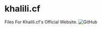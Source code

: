 # khalili.cf
Files For Khalili.cf's Official Website. 
<img alt="GitHub" src="https://img.shields.io/github/license/SahalDev/khalili.cf?style=for-the-badge">
